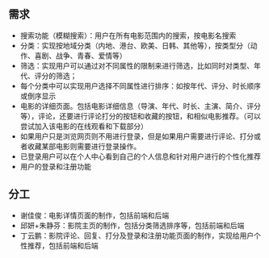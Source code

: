 ## 需求
- 搜索功能（模糊搜索）：用户在所有电影范围内的搜索，按电影名搜索
- 分类：实现按地域分类（内地、港台、欧美、日韩、其他等），按类型分（动作、喜剧、战争、青春、爱情等）
- 筛选：实现用户可以通过对不同属性的限制来进行筛选，比如同时对类型、年代、评分的筛选；
- 每个分类中可以实现用户选择不同属性进行排序：如按年代、评分、时长顺序或倒序显示
- 电影的详细页面。包括电影详细信息（导演、年代、时长、主演、简介、评分等），评论，还要进行评论打分的按钮和收藏的按钮，和相似电影推荐。（可以尝试加入该电影的在线观看和下载部分）
- 如果用户只是浏览网页则不用进行登录，但是如果用户需要进行评论、打分或者收藏某部电影则需要进行登录操作。
- 已登录用户可以在个人中心看到自己的个人信息和针对用户进行的个性化推荐
- 用户的登录和注册功能

## 分工
- 谢佳俊：电影详情页面的制作，包括前端和后端
- 邱妍+朱静芬：影院主页的制作，包括分类筛选排序等，包括前端和后端
- 丁云鹏：影院评论、回复、打分及登录和注册功能页面的制作，实现给用户个性推荐，包括前端和后端

